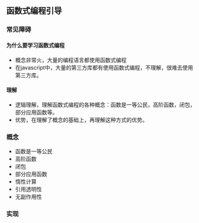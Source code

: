 ## 函数式编程引导

### 常见障碍

#### 为什么要学习函数式编程

- 概念非常火，大量的编程语言都使用函数式编程
- 在javascript中，大量的第三方库都有使用函数式编程，不理解，很难去使用第三方库。

#### 理解

- 逻辑理解，理解函数式编程的各种概念：函数是一等公民，高阶函数，闭包，部分应用函数等。
- 优势，在理解了概念的基础上，再理解这种方式的优势。

### 概念

- 函数是一等公民
- 高阶函数
- 闭包
- 部分应用函数
- 惰性计算
- 引用透明性
- 无副作用性

### 实现
